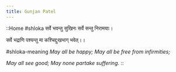 ```yaml
---
title: Gunjan Patel
---
```

::Home
#shloka
सर्वे भवन्तु सुखिनः सर्वे सन्तु निरामयाः।

सर्वे भद्राणि पश्यन्तु मा कश्चिद्दुःखभाग् भवेत्।।

#shloka-meaning
_May all be happy; May all be free from infirmities;_

_May all see good; May none partake suffering._
::
